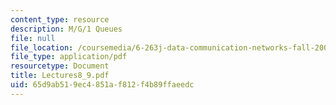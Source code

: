 ```yaml
---
content_type: resource
description: M/G/1 Queues
file: null
file_location: /coursemedia/6-263j-data-communication-networks-fall-2002/65d9ab519ec4851af812f4b89ffaeedc_Lectures8_9.pdf
file_type: application/pdf
resourcetype: Document
title: Lectures8_9.pdf
uid: 65d9ab51-9ec4-851a-f812-f4b89ffaeedc
---
```

